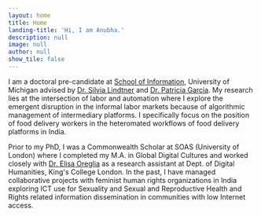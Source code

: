 ```yaml
---
layout: home
title: Home
landing-title: 'Hi, I am Anubha.'
description: null
image: null
author: null
show_tile: false
---
```


I am a doctoral pre-candidate at [School of Information](https://www.si.umich.edu/), University of Michigan advised by [Dr. Silvia Lindtner](http://www.silvialindtner.com/) and [Dr. Patricia Garcia](https://patriciagarcia.info/). My research lies at the intersection of labor and automation where I explore the emergent disruption in the informal labor markets because of algorithmic management of intermediary platforms. I specifically focus on the position of food delivery workers in the heteromated workflows of food delivery platforms in India.

Prior to my PhD, I was a Commonwealth Scholar at SOAS (University of London) where I completed my M.A. in Global Digital Cultures and worked closely with [Dr. Elisa Oreglia](http://www.ercolino.eu/index.html) as a research assistant at Dept. of Digital Humanities, King's College London. In the past, I have managed collaborative projects with feminist human rights organizations in India exploring ICT use for Sexuality and Sexual and Reproductive Health and Rights related information dissemination in communities with low Internet access.
